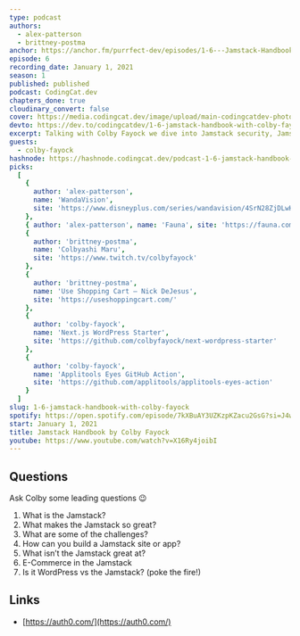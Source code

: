 ```yaml
---
type: podcast
authors:
  - alex-patterson
  - brittney-postma
anchor: https://anchor.fm/purrfect-dev/episodes/1-6---Jamstack-Handbook-with-Colby-Fayock-epf9of
episode: 6
recording_date: January 1, 2021
season: 1
published: published
podcast: CodingCat.dev
chapters_done: true
cloudinary_convert: false
cover: https://media.codingcat.dev/image/upload/main-codingcatdev-photo/ctlp32ingzwqf8fccao9.png
devto: https://dev.to/codingcatdev/1-6-jamstack-handbook-with-colby-fayock-h18
excerpt: Talking with Colby Fayock we dive into Jamstack security, Jamstack ecommerce, and much more!
guests:
  - colby-fayock
hashnode: https://hashnode.codingcat.dev/podcast-1-6-jamstack-handbook-with-colby-fayock
picks:
  [
    {
      author: 'alex-patterson',
      name: 'WandaVision',
      site: 'https://www.disneyplus.com/series/wandavision/4SrN28ZjDLwH'
    },
    { author: 'alex-patterson', name: 'Fauna', site: 'https://fauna.com/' },
    {
      author: 'brittney-postma',
      name: 'Colbyashi Maru',
      site: 'https://www.twitch.tv/colbyfayock'
    },
    {
      author: 'brittney-postma',
      name: 'Use Shopping Cart – Nick DeJesus',
      site: 'https://useshoppingcart.com/'
    },
    {
      author: 'colby-fayock',
      name: 'Next.js WordPress Starter',
      site: 'https://github.com/colbyfayock/next-wordpress-starter'
    },
    {
      author: 'colby-fayock',
      name: 'Applitools Eyes GitHub Action',
      site: 'https://github.com/applitools/applitools-eyes-action'
    }
  ]
slug: 1-6-jamstack-handbook-with-colby-fayock
spotify: https://open.spotify.com/episode/7kXBuAY3UZKzpKZacu2GsG?si=J4wTLTfBSNmtkjH5AdUBBQ
start: January 1, 2021
title: Jamstack Handbook by Colby Fayock
youtube: https://www.youtube.com/watch?v=X16Ry4joibI
---
```


## Questions

Ask Colby some leading questions 😉

1. What is the Jamstack?
1. What makes the Jamstack so great?
1. What are some of the challenges?
1. How can you build a Jamstack site or app?
1. What isn’t the Jamstack great at?
1. E-Commerce in the Jamstack
1. Is it WordPress vs the Jamstack? (poke the fire!)

## Links

- [https://auth0.com/](https://auth0.com/)
